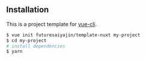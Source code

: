 ## Installation

This is a project template for [vue-cli](https://github.com/vuejs/vue-cli).

```bash
$ vue init futuresaiyajin/template-nuxt my-project
$ cd my-project
# install dependencies
$ yarn
```